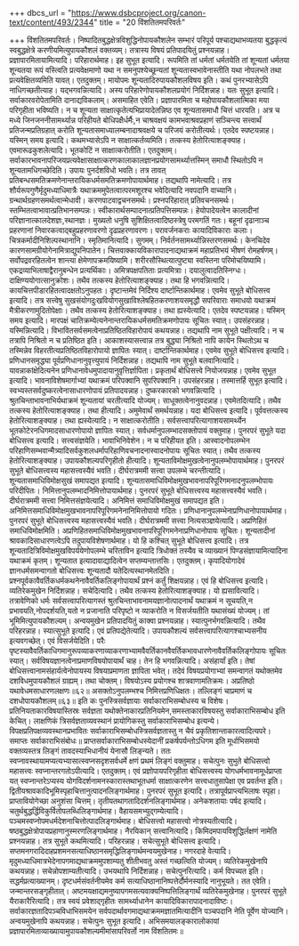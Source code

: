 +++
dbcs_url = "https://www.dsbcproject.org/canon-text/content/493/2344"
title = "20 विंशतितमपरिवर्तः"

+++
विंशतितमपरिवर्तः।
निष्पादितबुद्धक्षेत्रविशुद्धिनोपायकौशलेन सम्भारं परिपूर्य पश्चाद्यथाभव्यतया बुद्धकृत्यं स्वबुद्धक्षेत्रे करणीयमित्युपायकौशलं वक्तव्यम्। तत्रास्य विषयं प्रतिपादयितुं प्रश्नयन्नाह। प्रज्ञापारमितायामित्यादि। परिहारार्थमाह। इह सुभूत इत्यादि। रूपमिति तां धर्मतां धर्मतयेति तां शून्यतां धर्मतया शून्यतया रूपं वस्त्विति प्रत्यवेक्षमाणो यथा न समनुपश्येच्छून्यतां शून्यतास्वभावेनास्तीति यथा नोपलभते तथा प्रत्यवेक्षितव्यमिति यावत्। एतदुक्तम्। मायोपमः शून्यतादिरुपायकौशलविषय इति। कथं पुनरभ्यासेऽपि नाधिगच्छतीत्याह। यद्भगवन्नित्यादि। अस्य परिहारेणोपायकौशलप्रयोगं निर्दिशन्नाह। यतः सुभूत इत्यादि। सर्वाकारवरोपेतामिति दानाद्यविकलाम्। असमाहित एवेति। प्रज्ञापारमिता च महोपायकौशलात्मिका मया परिगृहीता भविष्यति। न च शून्यता साक्षात्कृतेत्यभिप्रायादेतन्निष्ठ एव शून्यतासमाधौ चित्तं धारयति। अत्र च मध्ये जिनजननीसामर्थ्यान्न परिहीयते बोधिपक्षैर्धर्मैः,न चाश्रवक्षयं कामभवाश्रवप्रहाणं सञ्चिन्त्य सत्त्वार्थं प्रतिजन्मप्रतिग्रहात् करोति शून्यतासमाध्यालम्बनादाश्रवक्षये च परिजयं करोतीत्यर्थः। एतदेव स्पष्टयन्नाह। यस्मिन् समय इत्यादि। कथमभ्यासेऽपि न साक्षात्कर्तव्यमिति। तत्कस्य हेतोरित्याशङ्क्याह। एवमारूढकुशलेत्यादि। भूतकोटिं न साक्षात्करोतीति। एतदुक्तम्। सर्वाकारभावनापरिजयप्रत्यवेक्षासाक्षात्करणकालाकालज्ञानप्रयोगसामर्थ्यात्तस्मिन् समाधौ स्थितोऽपि न शून्यतामधिगच्छेदिति। उपायः पुनर्दशविधो भवति। तत्र तावत् प्रतिबन्धसमतिक्रमणेनान्तरायिकधर्मसमतिक्रमणोपायार्थमाह। तद्यथापि नामेत्यादि। तत्र शौर्यरूपगुणैर्मृदुमध्याधिमात्रैः यथाक्रममुपेतत्वात्परमशूरश्च भवेदित्यादि नवपदानि वाच्यानि। ग्रन्थार्थग्रहणसमर्थत्वान्मेधावी। करणपाटवाद्वचनसमर्थः। प्रश्नपरिहारात् प्रतिवचनसमर्थः। स्तम्भितत्वाभावात्प्रतिभानसम्पन्नः। स्वीकारार्थसम्पादनात्प्रतिपत्तिसम्पन्नः। हेयोपादेयत्वेन कालादीनां परिज्ञानात्कालदेशज्ञः,स्थानज्ञः। मुख्यतो धनुषि सुशिक्षितत्वादिष्ठस्त्रेषु परमगतिं गतः। बहूनां दृढानाञ्च प्रहरणानां निवारकत्वाद्बहुप्रहरणावरणो दृढप्रहरणावरणः। परावर्जनकराः कायादिविकाराः कलाः। चित्रकर्मादीनिशिल्पस्थानानि। स्मृतिमानित्यादि। सुगमम्। निर्वर्तनसामर्थ्यान्निस्तरणसमर्थः। केनचिदेव कारणसामग्रीयोगेनामित्राद्युपनिपातेन। चित्तवाक्कायविकारापादनाद्यथाक्रमं महाप्रतिभयं भीषणं रोमहर्षणम्। सर्वोपद्रवरहितत्वेन शान्त्या क्षेमेणापक्रमयिष्यामि। शरीरसौस्थित्यात्पुष्ट्या स्वस्तिना परिमोचयिष्यामि। एकद्रव्याभिलाषाद्वैरानुबन्धेन प्रत्यर्थिकाः। अमित्रपक्षपतिताः प्रत्यमित्राः। दयालुत्वादतिस्निग्धः। दाक्षिण्ययोगात्सानुक्रोशः। तथैव तत्कस्य हेतोरित्याशङ्क्याह। तथा हि भगवन्नित्यादि। कायचित्तपीडारहितत्वादक्षतोऽनुपहतः। दृष्टान्तमेवं निर्दिश्य दार्ष्टान्तिकार्थमाह। एवमेव सुभूते बोधिसत्त्व इत्यादि। तत्र सत्त्वेषु सुखसंयोगदुःखवियोगसुखाविश्लेषहितकरणाशयसमृद्धौ सपरिवाराः समाधयो यथाक्रमं मैत्रीकरणामुदितोपेक्षाः। तथैव तत्कस्य हेतोरित्याशङ्क्याह। तथा ह्यस्येत्यादि। एतदेव स्पष्टयन्नाह। यस्मिन् समय इत्यादि। मारपक्षं चातिक्रम्येत्यनेनान्तरायिकधर्मसमतिक्रमणोपायः सूचितः स्यात्। उपसंहरन्नाह। यस्मिन्नित्यादि। विभावितसर्वसमत्वेनाप्रतिष्ठितविहारोपायं कथयन्नाह। तद्यथापि नाम सुभूते पक्षीत्यादि। न च तत्रापि निश्रितो न च प्रतिष्ठित इति। आकाशस्यासत्त्वान्न तत्र बुद्ध्या निश्रितो नापि कायेन स्थितोऽथ च तस्मिन्नेव विहरतीत्यप्रतिष्ठितविहारोपायो ज्ञापितः स्यात्। दार्ष्टान्तिकार्थमाह। एवमेव सुभूते बोधिसत्त्व इत्यादि। प्रणिधानसमृद्ध्या पूर्वप्रणिधानानुवृत्त्युपायं निर्दिशन्नाह। तद्यथापि नाम सुभूते बलवानित्यादि। यावन्नाकांक्षेदित्यनेन प्रणिधानावेधमुपादायानुवृत्तिर्ज्ञापिता। प्रकृतार्थं बोधिसत्त्वे नियोजयन्नाह। एवमेव सुभूत इत्यादि। भावनाविशेषमार्गाभ्यां यथाक्रमं परिपक्वानि सुपरिपक्वानि। उपसंहरन्नाह। तस्मात्तर्हि सुभूत इत्यादि। स्वभ्यस्तसर्वदुष्करत्वेनासाधारणोपायं प्रतिपादयन्नाह। दुष्करकारको भगवन्नित्यादि । श्रुतचिन्ताभावनाभिर्यथाक्रमं शून्यतायां चरतीत्यादि योज्यम्। साधूक्तत्वेनानुवदन्नाह। एवमेतदित्यादि। तथैव तत्कस्य हेतोरित्याशङ्क्याह। तथा हीत्यादि। अमुमेवार्थं समर्थयन्नाह। यदा बोधिसत्त्व इत्यादि। पूर्ववत्तत्कस्य हेतोरित्याशङ्क्याह। तथा ह्यस्येत्यादि। न साक्षात्करोतीति। सर्वसत्त्वापरित्यागाशयसामर्थ्येन भूतकोटेरनधिगमादसाधारणोपायो ज्ञापितः स्यात्। सर्वधर्मानुपलम्भादसक्तोपायं वक्तुमाह। पुनरपरं सुभूते यदा बोधिसत्त्व इत्यादि। सत्त्वसंज्ञयेति। भावाभिनिवेशेन। न च परिहीयत इति। आस्वादनोपलम्भेन परिहाणिसम्भवान्मैत्र्यादिसर्वकुशलधर्मापरिहाणिवचनादनास्वादनोपायः सूचितः स्यात्। तथैव तत्कस्य हेतोरित्याशङ्क्याह। उपायकौशल्यपरिगृहीतो हीत्यादि। शून्यताविमोक्षमुखत्वेनानुपलम्भोपायार्थमाह। पुनरपरं सुभूते बोधिसत्त्वस्य महासत्त्वस्यैवं भवति। दीर्घरात्रममी सत्त्वा उपलम्भे चरन्तीत्यादि। शून्यतासमाधिविमोक्षसुखं समापद्यत इत्यादि। शून्यतासमाधिविमोक्षमुखभावनापरिपूरिगमनादनुपलम्भोपायः परिदीपितः। निमित्तानुपलम्भादनिमित्तोपायार्थमाह। पुनरपरं सुभूते बोधिसत्त्वस्य महासत्त्वस्यैवं भवति। दीर्घरात्रममी सत्त्वा निमित्तसंज्ञयेत्यादि। अनिमित्तं समाधिविमोक्षमुखं समापद्यत इति। अनिमित्तसमाधिविमोक्षमुखभावनापरिपूरिगमनेनानिमित्तोपायो गदितः। प्रणिधानानुपलम्भेनाप्रणिधानोपायार्थमाह। पुनरपरं सुभूते बोधिसत्त्वस्य महासत्त्वस्यैवं भवति। दीर्घरात्रममी सत्त्वा नित्यसञ्ज्ञयेत्यादि। अप्रणिहितं समाधिविमोक्षमिति। अप्रणिहितसमाधिविमोक्षमुखभावनापरिपूरिगमनेनाप्रणिधानोपायः सूचितः। शून्यतादीनां श्रावकादिसाधारणत्वेऽपि तदुपायविशेषणार्थमाह। यो हि कश्चित् सुभूते बोधिसत्त्व इत्यादि। तत्र शून्यतादित्रिविमोक्षमुखविपर्ययेणोपलम्भे चरिताविन इत्यादि त्रिधोक्तं तस्यैव च व्याख्यानं पिण्डसंज्ञायामित्यादिना यथाक्रमं कृतम्। शून्यतात इत्यादावाद्यादित्वेन सप्तम्यन्तात्तसिः। एतदुक्तम्। कृपादियोगादेवं ज्ञानधर्मसमन्वागतो बोधिसत्त्वः शून्यतादौ यतेदित्यस्थानमेतदिति। प्रश्नपूर्वकावैवर्तिकधर्मकथनेनावैवर्तिकलिङ्गोपायार्थं प्रश्नं कर्तुं शिक्षयन्नाह। एवं हि बोधिसत्त्व इत्यादि। व्यतिरेकमुखेन निर्दिशन्नाह। सचेदित्यादि। तथैव तत्कस्य हेतोरित्याशङ्क्याह। यो ह्यसावित्यादि। तत्रावेणिको धर्मः सर्वसत्त्वापरित्यागस्तं श्रुतचिन्ताभावनामयज्ञानोत्पादनार्थं यथाक्रमं न सूचयति,न प्रभावयति,नोपदर्शयति,यतो न प्रजानाति परिपृष्टो न व्याकरोति न विसर्जयतीति यथासंख्यं योज्यम्। तां भूमिमित्युपायकौशल्यम्। अन्वयमुखेन प्रतिपादयितुं काक्वा प्रश्नयन्नाह। स्यात्पुनर्भगवन्नित्यादि। तथैव परिहरन्नाह। स्यात्सुभूते इत्यादि। एवं प्रतिपद्येतेत्यादि। उपायकौशल्यं सर्वसत्त्वापरित्यागश्चाभ्यसनीय इत्यवगच्छेत्। एवं विसर्जयेदिति। परैः पृष्टस्यावैवर्तिकाधिगमानुरूपव्याकरणाव्याकरणाभ्यामवैवर्तिकानवैवर्तिकभावधारणेनावैवर्तिकलिङ्गोपायः सूचितः स्यात्। सर्वविषयज्ञानत्वेनाप्रमाणविषयोपायार्थं चाह। तेन हि भगवन्नित्यादि। असंहार्यां इति। तेषां बोधिसत्त्वानामसंहार्यत्वेनोपायस्य विषयाप्रमाणता ज्ञापिता भवेत्। तदेवं विषयप्रयोगाभ्यां समन्वागतं यथोक्तमेव दशविधमुपायकौशलं ग्राह्यम्। तथा चोक्तम्।
विषयोऽस्य प्रयोगश्च शात्रवाणामतिक्रमः।
अप्रतिष्ठो यथावेधमसाधारणलक्षणः॥६२॥
असक्तोऽनुपलम्भश्च निमित्तप्रणिधिक्षतः।
तल्लिङ्गं चाप्रमाणं च दशधोपायकौशलम्॥६३॥ इति
कः पुनस्त्रिसर्वज्ञायाः सर्वाकाराभिसम्बोधस्य च विशेषः। प्रतिनियताकारविषयास्तिस्रः सर्वज्ञता यथोक्तेनाकारप्रतिनियमेन,समस्ताकारविषयस्तु सर्वाकाराभिसम्बोध इति केचित्। लाक्षणिकं त्रिसर्वज्ञताव्यवस्थानं प्रायोगिकस्तु सर्वाकाराभिसम्बोध इत्यन्ये। विपक्षप्रतिपक्षव्यवस्थानप्रभावितः सर्वाकाराभिसम्बोधस्त्रिसर्वज्ञतास्तु न चैवं प्रकृतिशान्ताकारत्वादित्यपरे। समाप्तः सर्वाकाराभिसंबोधः॥
प्राप्तसर्वाकाराभिसम्बोधस्येदानीं प्रकर्षपर्यन्तोऽधिगम इति मूर्धाभिसमयो वक्तव्यस्तत्र लिङ्गं तावदस्याभिधानीयं येनासौ लिङ्न्यते। ततः स्वप्नावस्थायामप्यत्यभ्यासात्स्वप्नसदृशसर्वधर्मे क्षणं प्रथमं लिङ्गं वक्तुमाह। सचेत्पुनः सुभुते बोधिसत्त्वो महासत्त्वः स्वप्नान्तरगतोऽपीत्यादि। एतदुक्तम्। एवं प्रज्ञोपायपरिगृहीता बोधिसत्त्वस्य योगधर्मभावनामूर्धप्राप्ता यत् स्वप्नान्तरेऽप्यस्य योगविदर्शनामनस्कारास्तथाभूतधर्मा साक्षात्करणेन सत्त्वधातुसापेक्षा एव प्रवर्तन्त इति। द्वितीयश्रावकादिभूमिस्पृहाचित्तानुत्पादनलिङ्गार्थमाह। पुनरपरं सुभूत इत्यादि। तत्रापूर्वप्राप्त्यभिलाषः स्पृहा। प्राप्तावियोगेच्छा अनुशंसा चित्तम्। तृतीयतथागतादिदर्शनलिङ्गार्थमाह। अनेकशतायाः पर्षद इत्यादि। चतुर्थबुद्धर्द्धिविकुर्वितोपलब्धिलिङ्गार्थमाह। वैहायसमभ्युद्गम्येत्यादि। पञ्चमस्वप्नोपमधर्मदेशनाचित्तोत्पादलिङ्गार्थमाह। बोधिसत्त्वो महासत्त्वो नोत्रस्यतीत्यादि। षष्ठबुद्धक्षेत्रोपायप्रहाणानुस्मरणलिङ्गार्थमाह। नैरयिकान् सत्त्वानित्यादि। किमिदमपायविशुद्धिर्लक्षणं नामेति प्रश्नयन्नाह। तत्र सुभूते कथमित्यादि। परिहरन्नाह। सचेत्सुभूते बोधिसत्त्व इत्यादि। सप्तमनगरादिदाहप्रशमनसत्याधिष्ठानसमृद्धिलिङ्गार्थमन्वयमुखेनाह। नगरदाहे वेत्यादि। मृदुमध्याधिमात्रभेदेनापगमाद्यथाक्रममुपशाम्यतु शीतीभवतु अस्तं गच्छत्विति योज्यम्। व्यतिरेकमुखेनापि कथयन्नाह। सचेन्नोपशाम्यतीत्यादि। उभयथापि निर्दिशन्नाह। सचेत्पुनरित्यादि। कर्म विपच्यत इति। सद्धर्मप्रत्याख्यानम्। दृष्टधर्मसंवर्तनीयमेव कर्म सत्याधिष्ठानानिष्पत्तेर्दौर्मनस्यादि नानुभूयते। तत एवेति। जन्मान्तरसङ्गृहीतात्। अष्टमयक्षाद्यमनुष्यापगमसत्यवाक्यनिष्पत्तिलिङ्गार्थं व्यतिरेकमुखेनाह। पुनरपरं सुभूते यैराकारैरित्यादि। तत्र स्वयं प्रवेशाद्गृहीतः सामर्थ्याधानेन कायादिविकारापादनादाविष्टः। सर्वाकारज्ञतादिपञ्चविधाभिसमयेन सर्वपदार्थावगमाद्यथाक्रममज्ञातमित्यादीनि पञ्चपदानि नेति पूर्वेण योज्यानि। अन्वयमुखेनापि कथयन्नाह। सचेत्पुनः सुभूत इत्यादि।
अभिसमयालङ्कारालोकायां प्रज्ञापारमिताव्याख्यायामुपायकौशल्यमीमांसापरिवर्तो नाम विंशतितमः॥
